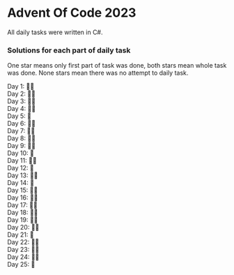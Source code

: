 # Advent Of Code 2023

All daily tasks were written in C#. 

### Solutions for each part of daily task ###

One star means only first part of task was done, both stars mean whole task was done. None stars mean there was no attempt to daily task.

Day 1: :star2::star2: \
Day 2: :star2::star2: \
Day 3: :star2::star2: \
Day 4: :star2::star2: \
Day 5: :star2: \
Day 6: :star2::star2: \
Day 7: :star2::star2: \
Day 8: :star2::star2: \
Day 9: :star2::star2: \
Day 10: :star2: \
Day 11: :star2::star2: \
Day 12: :star2: \
Day 13: :star2::star2: \
Day 14: :star2: \
Day 15: :star2::star2: \
Day 16: :star2::star2: \
Day 17: :star2::star2: \
Day 18: :star2::star2: \
Day 19: :star2::star2: \
Day 20: :star2::star2: \
Day 21: :star2: \
Day 22: :star2::star2: \
Day 23: :star2::star2: \
Day 24: :star2::star2: \
Day 25: :star2:


